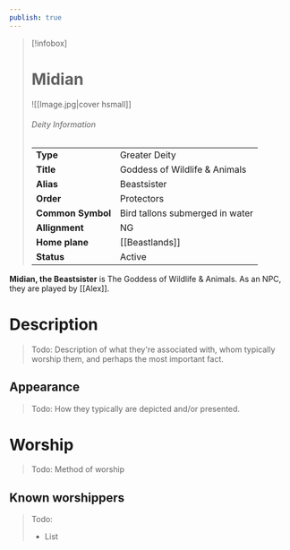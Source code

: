 ```yaml
---
publish: true
---
```

> [!infobox]  
> # Midian
> ![[Image.jpg|cover hsmall]]  
> ###### Deity Information
> | | |  
> |---|---|  
> | **Type** | Greater Deity |
> | **Title** | Goddess of Wildlife & Animals |
> | **Alias** | Beastsister | 
> | **Order** | Protectors |
> | **Common Symbol** | Bird tallons submerged in water |
> | **Allignment** | NG |
> | **Home plane** | [[Beastlands]] |
> | **Status** | Active |

**Midian, the Beastsister** is The Goddess of Wildlife & Animals. As an NPC, they are played by [[Alex]].
# Description
> Todo: Description of what they're associated with, whom typically worship them, and perhaps the most important fact.
## Appearance
> Todo: How they typically are depicted and/or presented.
# Worship
> Todo: Method of worship
## Known worshippers
> Todo: 
> - List